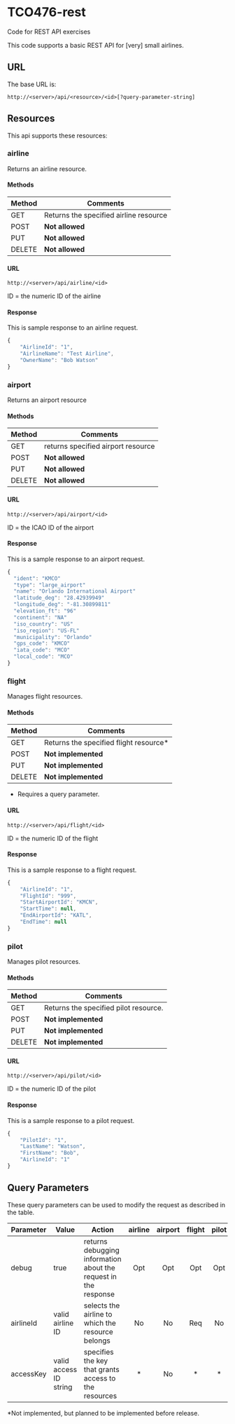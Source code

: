 # TCO476-rest
Code for REST API exercises

This code supports a basic REST API for \[very\] small airlines.

## URL

The base URL is:

```
http://<server>/api/<resource>/<id>[?query-parameter-string]
``` 

## Resources

This api supports these resources:

### airline

Returns an airline resource.


#### Methods

| Method | Comments |
|--------|----------|
| GET | Returns the specified airline resource |
| POST | **Not allowed** |
| PUT | **Not allowed** |
| DELETE | **Not allowed** |

#### URL

```
http://<server>/api/airline/<id>
```

ID = the numeric ID of the airline

#### Response

This is sample response to an airline request.

```javascript
{
	"AirlineId": "1",
	"AirlineName": "Test Airline",
	"OwnerName": "Bob Watson"
}
```

### airport

Returns an airport resource

#### Methods

| Method | Comments |
|--------|----------|
| GET | returns specified airport resource |
| POST | **Not allowed** |
| PUT | **Not allowed** |
| DELETE | **Not allowed** |

#### URL

```
http://<server>/api/airport/<id>
```

ID = the ICAO ID of the airport

#### Response

This is a sample response to an airport request.

```javascript
{
  "ident": "KMCO"
  "type": "large_airport"
  "name": "Orlando International Airport"
  "latitude_deg": "28.42939949"
  "longitude_deg": "-81.30899811"
  "elevation_ft": "96"
  "continent": "NA"
  "iso_country": "US"
  "iso_region": "US-FL"
  "municipality": "Orlando"
  "gps_code": "KMCO"
  "iata_code": "MCO"
  "local_code": "MCO"
}
```

### flight

Manages flight resources.

#### Methods

| Method | Comments |
|--------|----------|
| GET | Returns the specified flight resource* |
| POST | **Not implemented** |
| PUT | **Not implemented** |
| DELETE | **Not implemented** |

* Requires a query parameter.

#### URL

```
http://<server>/api/flight/<id>
```

ID = the numeric ID of the flight

#### Response

This is a sample response to a flight request.

```javascript
{
	"AirlineId": "1",
	"FlightId": "999",
	"StartAirportId": "KMCN",
	"StartTime": null,
	"EndAirportId": "KATL",
	"EndTime": null
}
```

### pilot

Manages pilot resources.

#### Methods

| Method | Comments |
|--------|----------|
| GET | Returns the specified pilot resource. |
| POST | **Not implemented** |
| PUT | **Not implemented** |
| DELETE | **Not implemented** |

#### URL

```
http://<server>/api/pilot/<id>
```

ID = the numeric ID of the pilot

#### Response

This is a sample response to a pilot request.

```javascript
{
	"PilotId": "1",
	"LastName": "Watson",
	"FirstName": "Bob",
	"AirlineId": "1"
}
```


## Query Parameters

These query parameters can be used to modify the request as described in the table.

| Parameter | Value | Action | airline | airport | flight | pilot |
|-----------|-------|--------|:-------:|:-------:|:------:|:-----:|
| debug     | true | returns debugging information about the request in the response | Opt | Opt | Opt | Opt |
| airlineId | valid airline ID | selects the airline to which the resource belongs | No | No | Req | No |
| accessKey | valid access ID string | specifies the key that grants access to the resources | * | No | * | * |

*Not implemented, but planned to be implemented before release.
